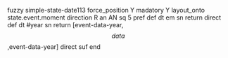 fuzzy simple-state-date113
   force_position Y
   madatory Y
   layout_onto state.event.moment
   direction R
   an AN
   sq 5
   pref 
   def 
    dt em
    sn 
    return 
    direct 
   def 
    dt #year
    sn 
    return [event-data-year,$$data$$,event-data-year]
    direct 
   suf 
end
